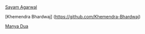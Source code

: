 [Sayam Agarwal](https://github.com/Sayam241020)

[Khemendra Bhardwaj] (https://github.com/Khemendra-Bhardwaj)

[Manya Dua](https://github.com/manyadua16)

